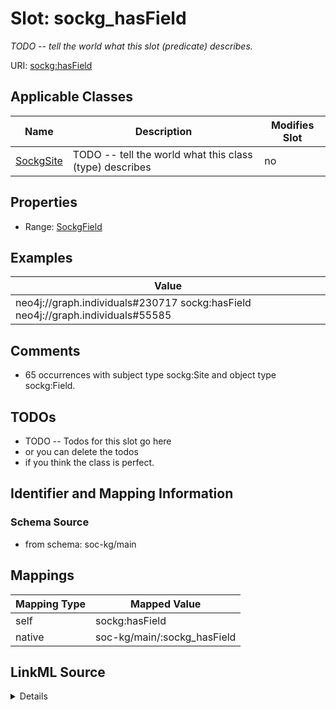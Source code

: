 

# Slot: sockg_hasField


_TODO -- tell the world what this slot (predicate) describes._





URI: [sockg:hasField](http://www.semanticweb.org/sockg/ontologies/2024/0/soil-carbon-ontology/hasField)



<!-- no inheritance hierarchy -->





## Applicable Classes

| Name | Description | Modifies Slot |
| --- | --- | --- |
| [SockgSite](../classes/SockgSite.md) | TODO -- tell the world what this class (type) describes |  no  |







## Properties

* Range: [SockgField](../classes/SockgField.md)






## Examples

| Value |
| --- |
| neo4j://graph.individuals#230717 sockg:hasField neo4j://graph.individuals#55585 |

## Comments

* 65 occurrences with subject type sockg:Site and object type sockg:Field.

## TODOs

* TODO -- Todos for this slot go here
* or you can delete the todos
* if you think the class is perfect.

## Identifier and Mapping Information







### Schema Source


* from schema: soc-kg/main




## Mappings

| Mapping Type | Mapped Value |
| ---  | ---  |
| self | sockg:hasField |
| native | soc-kg/main/:sockg_hasField |




## LinkML Source

<details>
```yaml
name: sockg_hasField
description: TODO -- tell the world what this slot (predicate) describes.
todos:
- TODO -- Todos for this slot go here
- or you can delete the todos
- if you think the class is perfect.
comments:
- 65 occurrences with subject type sockg:Site and object type sockg:Field.
examples:
- value: neo4j://graph.individuals#230717 sockg:hasField neo4j://graph.individuals#55585
from_schema: soc-kg/main
rank: 1000
slot_uri: sockg:hasField
alias: sockg_hasField
domain_of:
- sockg_Site
range: sockg_Field

```
</details>